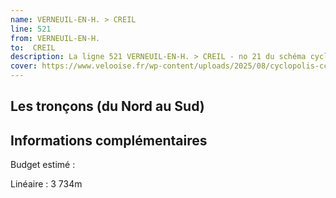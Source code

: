 ```yaml
---
name: VERNEUIL-EN-H. > CREIL
line: 521
from: VERNEUIL-EN-H. 
to:  CREIL 
description: La ligne 521 VERNEUIL-EN-H. > CREIL - no 21 du schéma cyclable de la CCPOH  relie VERNEUIL-EN-H.  à CREIL 
cover: https://www.velooise.fr/wp-content/uploads/2025/08/cyclopolis-ccpoh-21.jpg
---
```

## Les tronçons (du Nord au Sud)

## Informations complémentaires

Budget estimé : 

Linéaire : 3 734m

